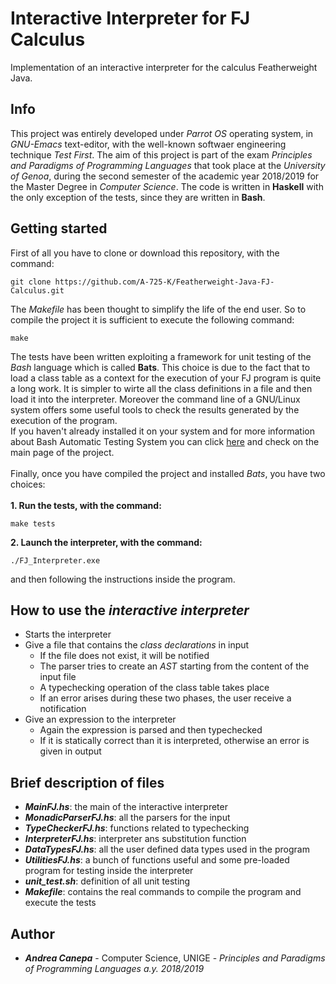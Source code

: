 # Interactive Interpreter for FJ Calculus
Implementation of an interactive interpreter for the calculus Featherweight Java.

## Info
This project was entirely developed under *Parrot OS* operating system, in *GNU-Emacs* text-editor, with the well-known softwaer engineering technique *Test First*. The aim of this project is part of the exam *Principles and Paradigms of Programming Languages* that took place at the *University of Genoa*, during the second semester of the academic year 2018/2019 for the Master Degree in *Computer Science*. The code is written in **Haskell** with the only exception of the tests, since they are written in **Bash**.

## Getting started
First of all you have to clone or download this repository, with the command:
```
git clone https://github.com/A-725-K/Featherweight-Java-FJ-Calculus.git
```
The *Makefile* has been thought to simplify the life of the end user. So to compile the project it is sufficient to execute the following command:
```
make
```
The tests have been written exploiting a framework for unit testing of the *Bash* language which is called **Bats**. This choice is due to the fact that to load a class table as a context for the execution of your FJ program is quite a long work. It is simpler to wirte all the class definitions in a file and then load it into the interpreter. Moreover the command line of a GNU/Linux system offers some useful tools to check the results generated by the execution of the program. <br>
If you haven't already installed it on your system and for more information about Bash Automatic Testing System you can click <a href="https://github.com/sstephenson/bats">here</a> and check on the main page of the project. <br><br>
Finally, once you have compiled the project and installed *Bats*, you have two choices: <br><br>
**1. Run the tests, with the command:**
```
make tests
```
**2. Launch the interpreter, with the command:**
```
./FJ_Interpreter.exe
```
and then following the instructions inside the program.

## How to use the *interactive interpreter*
<ul>
  <li>Starts the interpreter</i>
  <li>
    Give a file that contains the <i>class declarations</i> in input 
    <ul>
      <li>If the file does not exist, it will be notified</li>
      <li>The parser tries to create an <i>AST</i> starting from the content of the input file</li>
      <li>A typechecking operation of the class table takes place</li>
      <li>If an error arises during these two phases, the user receive a notification</li>
    </ul>
  </li>
  <li>
    Give an expression to the interpreter
    <ul>
      <li> Again the expression is parsed and then typechecked</li>
      <li> If it is statically correct than it is interpreted, otherwise an error is given in output</li>
    </ul>
  </li>
</ul>

## Brief description of files
<ul>
  <li><b><i>MainFJ.hs</i></b>: the main of the interactive interpreter</li>
  <li><b><i>MonadicParserFJ.hs</i></b>: all the parsers for the input</li>
  <li><b><i>TypeCheckerFJ.hs</i></b>: functions related to typechecking</li>
  <li><b><i>InterpreterFJ.hs</i></b>: interpreter ans substitution function</li>
  <li><b><i>DataTypesFJ.hs</i></b>: all the user defined data types used in the program</li>
  <li><b><i>UtilitiesFJ.hs</i></b>: a bunch of functions useful and some pre-loaded program for testing inside the interpreter</li>
  <li><b><i>unit_test.sh</i></b>: definition of all unit testing</li>
  <li><b><i>Makefile</i></b>: contains the real commands to compile the program and execute the tests</li>
</ul>

## Author

* **<i>Andrea Canepa</i>** - Computer Science, UNIGE - *Principles and Paradigms of Programming Languages a.y. 2018/2019*
